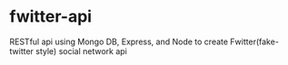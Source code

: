 # fwitter-api
RESTful api using Mongo DB, Express, and Node to create Fwitter(fake-twitter style) social network api 
